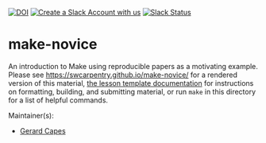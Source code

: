[![DOI](https://zenodo.org/badge/DOI/10.5281/zenodo.3265286.svg)](https://doi.org/10.5281/zenodo.3265286)
[![Create a Slack Account with us](https://img.shields.io/badge/Create_Slack_Account-The_Carpentries-071159.svg)](https://swc-slack-invite.herokuapp.com/) 
 [![Slack Status](https://img.shields.io/badge/Slack_Channel-swc--make-E01563.svg)](https://swcarpentry.slack.com/messages/C9X2YCPT5) 

make-novice
===========

An introduction to Make using reproducible papers as a motivating example.
Please see <https://swcarpentry.github.io/make-novice/> for a rendered version of this material,
[the lesson template documentation][lesson-example]
for instructions on formatting, building, and submitting material,
or run `make` in this directory for a list of helpful commands.

Maintainer(s):

* [Gerard Capes][capes-gerard]

[capes-gerard]: https://carpentries.org/instructors/#gcapes
[lesson-example]: https://swcarpentry.github.com/lesson-example/

